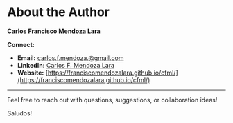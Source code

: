 # About the Author

**Carlos Francisco Mendoza Lara** 

**Connect:**

- **Email:** carlos.f.mendoza.@gmail.com  
- **LinkedIn:** [Carlos F. Mendoza Lara](https://www.linkedin.com/in/carlos-francisco-mendoza-lara/)  
- **Website:** [https://franciscomendozalara.github.io/cfml/](https://franciscomendozalara.github.io/cfml/)

---

Feel free to reach out with questions, suggestions, or collaboration ideas!

Saludos!